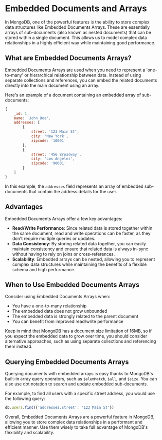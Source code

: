 # Embedded Documents and Arrays

In MongoDB, one of the powerful features is the ability to store complex data structures like Embedded Documents Arrays. These are essentially arrays of sub-documents (also known as nested documents) that can be stored within a single document. This allows us to model complex data relationships in a highly efficient way while maintaining good performance.

## What are Embedded Documents Arrays?

Embedded Documents Arrays are used when you need to represent a 'one-to-many' or hierarchical relationship between data. Instead of using separate collections and references, you can embed the related documents directly into the main document using an array.

Here's an example of a document containing an embedded array of sub-documents:

```javascript
{
    _id: 1,
    name: 'John Doe',
    addresses: [
        {
            street: '123 Main St',
            city: 'New York',
            zipcode: '10001'
        },
        {
            street: '456 Broadway',
            city: 'Los Angeles',
            zipcode: '90001'
        }
    ]
}
```

In this example, the `addresses` field represents an array of embedded sub-documents that contain the address details for the user.

## Advantages

Embedded Documents Arrays offer a few key advantages:

- **Read/Write Performance**: Since related data is stored together within the same document, read and write operations can be faster, as they don't require multiple queries or updates.
- **Data Consistency**: By storing related data together, you can easily maintain consistency and ensure that related data is always in-sync without having to rely on joins or cross-references.
- **Scalability**: Embedded arrays can be nested, allowing you to represent complex data structures while maintaining the benefits of a flexible schema and high performance.

## When to Use Embedded Documents Arrays

Consider using Embedded Documents Arrays when:

- You have a one-to-many relationship
- The embedded data does not grow unbounded
- The embedded data is strongly related to the parent document
- You can benefit from improved read/write performance

Keep in mind that MongoDB has a document size limitation of 16MB, so if you expect the embedded data to grow over time, you should consider alternative approaches, such as using separate collections and referencing them instead.

## Querying Embedded Documents Arrays

Querying documents with embedded arrays is easy thanks to MongoDB's built-in array query operators, such as `$elemMatch`, `$all`, and `$size`. You can also use dot notation to search and update embedded sub-documents.

For example, to find all users with a specific street address, you would use the following query:

```javascript
db.users.find({'addresses.street': '123 Main St'})
```

Overall, Embedded Documents Arrays are a powerful feature in MongoDB, allowing you to store complex data relationships in a performant and efficient manner. Use them wisely to take full advantage of MongoDB's flexibility and scalability.